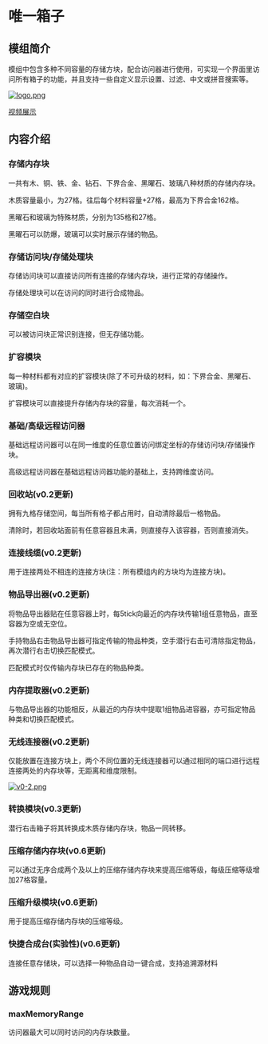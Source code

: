 # 唯一箱子

## 模组简介

模组中包含多种不同容量的存储方块，配合访问器进行使用，可实现一个界面里访问所有箱子的功能，并且支持一些自定义显示设置、过滤、中文或拼音搜索等。

[![logo.png](https://i.postimg.cc/tJFXFPL9/logo.png)](https://postimg.cc/rRFXkdVH)

[视频展示](https://www.bilibili.com/video/av830034396/)

## 内容介绍

### 存储内存块

一共有木、铜、铁、金、钻石、下界合金、黑曜石、玻璃八种材质的存储内存块。

木质容量最小，为27格。往后每个材料容量+27格，最高为下界合金162格。

黑曜石和玻璃为特殊材质，分别为135格和27格。

黑曜石可以防爆，玻璃可以实时展示存储的物品。

### 存储访问块/存储处理块

存储访问块可以直接访问所有连接的存储内存块，进行正常的存储操作。

存储处理块可以在访问的同时进行合成物品。

### 存储空白块

可以被访问块正常识别连接，但无存储功能。

### 扩容模块

每一种材料都有对应的扩容模块(除了不可升级的材料，如：下界合金、黑曜石、玻璃)。

扩容模块可以直接提升存储内存块的容量，每次消耗一个。

### 基础/高级远程访问器

基础远程访问器可以在同一维度的任意位置访问绑定坐标的存储访问块/存储操作块。

高级远程访问器在基础远程访问器功能的基础上，支持跨维度访问。

### 回收站(v0.2更新)

拥有九格存储空间，每当所有格子都占用时，自动清除最后一格物品。

清除时，若回收站面前有任意容器且未满，则直接存入该容器，否则直接消失。

### 连接线缆(v0.2更新)

用于连接两处不相连的连接方块(注：所有模组内的方块均为连接方块)。

### 物品导出器(v0.2更新)

将物品导出器贴在任意容器上时，每5tick向最近的内存块传输1组任意物品，直至容器为空或无空位。

手持物品右击物品导出器可指定传输的物品种类，空手潜行右击可清除指定物品，再次潜行右击切换匹配模式。

匹配模式时仅传输内存块已存在的物品种类。

### 内存提取器(v0.2更新)

与物品导出器的功能相反，从最近的内存块中提取1组物品进容器，亦可指定物品种类和切换匹配模式。

### 无线连接器(v0.2更新)

仅能放置在连接方块上，两个不同位置的无线连接器可以通过相同的端口进行远程连接两处的内存块等，无距离和维度限制。

[![v0-2.png](https://i.postimg.cc/nhnGC5KC/v0-2.png)](https://postimg.cc/YhyWPdsH)

### 转换模块(v0.3更新)

潜行右击箱子将其转换成木质存储内存块，物品一同转移。

### 压缩存储内存块(v0.6更新)

可以通过无序合成两个及以上的压缩存储内存块来提高压缩等级，每级压缩等级增加27格容量。

### 压缩升级模块(v0.6更新)

用于提高压缩存储内存块的压缩等级。

### 快捷合成台(实验性)(v0.6更新)

连接任意存储块，可以选择一种物品自动一键合成，支持追溯源材料

## 游戏规则

### maxMemoryRange

访问器最大可以同时访问的内存块数量。